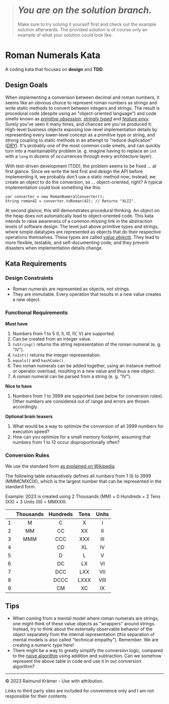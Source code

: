 ># ***You are on the solution branch.***
> Make sure to try solving it yourself first and check out the example solution afterwards. The provided solution is of course only an example of what your solution could look like.

# Roman Numerals Kata

A coding kata that focuses on **design** and **TDD**.

## Design Goals

When implementing a conversion between decimal and roman numbers, it seems like an obvious choice to represent roman numbers as strings and write static methods to convert between integers and strings. The result is procedural code (despite using an "object-oriented language") and code smells known as [*primitive obsession*](https://refactoring.guru/smells/primitive-obsession), [*stringly typed*](https://wiki.c2.com/?StringlyTyped) and [*feature envy*](https://refactoring.guru/smells/feature-envy). Surely you've seen it many times, and chances are you've produced it: High-level business objects exposing low-level implementation details by representing every lower-level concept as a primitive type or string, and strong coupling to static methods in an attempt to "reduce duplication" ([*DRY*](https://wiki.c2.com/?DontRepeatYourself)). It's probably one of the most common code smells, and can quickly turn into a maintainability problem (e. g. imagine having to replace an `int` with a `long` in dozens of occurrences through every architecture layer).

With test-driven development (TDD), the problem seems to be fixed ... at first glance. Since we write the test first and design the API before implementing it, we probably don't use a static method now; instead, we create an object to do the conversion, so ... object-oriented, right? A typical implementation could look something like this:

```
var converter = new RomanNumeralConverter();
String roman42 = converter.toRoman(42); // Returns "XLII".
```

At second glance, this still demonstrates procedural thinking. An object on the heap does not automatically lead to object-oriented code. This kata intends to raise awareness of a common missing link in the abstraction levels of software design: The level just above primitive types and strings, where simple datatypes are represented as objects that do their respective operations themselves. These types are called [*value objects*](https://wiki.c2.com/?ValueObject). They lead to more flexible, testable, and self-documenting code, and they prevent disasters when implementation details change.

## Kata Requirements

### Design Constraints

- Roman numerals are represented as objects, not strings.
- They are immutable. Every operation that results in a new value creates a new object.

### Functional Requirements

**Must have**

1. Numbers from 1 to 5 (I, II, III, IV, V) are supported.
1. Can be created from an integer value.
1. `toString()` returns the string representation of the roman numeral (e. g. "IV").
1. `toInt()` returns the integer representation.
1. `equals()` and `hashCode()`.
1. Two roman numerals can be added together, using an instance method or operator overload, resulting in a new value and thus a new object.
1. A roman numeral can be parsed from a string (e. g. "IV").

**Nice to have**

1. Numbers from 1 to 3999 are supported (see below for conversion rules). Other numbers are considered out of range and errors are thrown accordingly.

**Optional brain teasers**

1. What would be a way to optimize the conversion of all 3999 numbers for execution speed?
2. How can you optimize for a small memory footprint, assuming that numbers from 1 to 12 occur disproportionally often?

### Conversion Rules

We use the standard form [as explained on Wikipedia](https://en.wikipedia.org/wiki/Roman_numerals#Standard_form).

The following table exhaustively defines all numbers from 1 (I) to 3999 (MMMCMXCIX), which is the largest number that can be represented in the standard form.

Example: 2023 is created using 2 Thousands (MM) + 0 Hundreds + 2 Tens (XX) + 3 Units (III) = MMXXIII.

|   | Thousands | Hundreds | Tens | Units  |
|:-:|:---------:|:--------:|:----:|:------:|
| 1 | M         | C        | X    | I      |
| 2 | MM        | CC       | XX   | II     |
| 3 | MMM       | CCC      | XXX  | III    |
| 4 |           | CD       | XL   | IV     |
| 5 |           | D        | L    | V      |
| 6 |           | DC       | LX   | VI     |
| 7 |           | DCC      | LXX  | VII    |
| 8 |           | DCCC     | LXXX | VIII   |
| 9 |           | CM       | XC   | IX     |

## Tips

- When coming from a mental model where roman numerals are strings, one might think of these value objects as "wrappers" around strings. Instead, try to think about the externally observable behavior of the object separately from the internal representation (this separation of mental models is also called "technical empathy"). Remember: We are creating a numeric type here!
- There might be a way to greatly simplify the conversion logic, compared to the [naive algorithm](https://stackoverflow.com/a/5700793/3726133) using addition and subtraction. Can we somehow represent the above table in code and use it in our conversion algorithm?

___

© 2023 Raimund Krämer - Use with attribution.

Links to third party sites are included for convenience only and I am not responsible for their contents.
